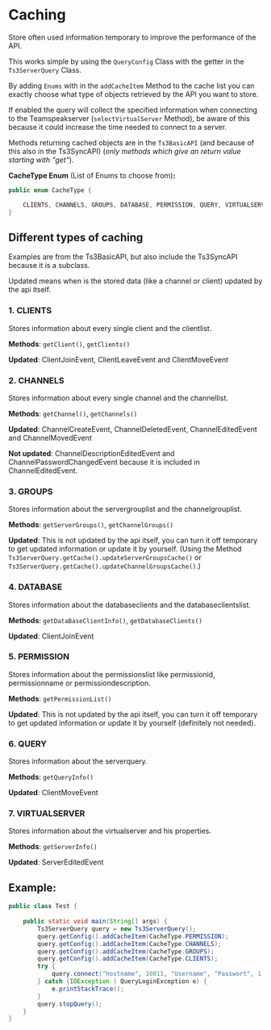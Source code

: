 # Caching

Store often used information temporary to improve the performance of the API.

This works simple by using the `QueryConfig` Class with the getter
in the `Ts3ServerQuery` Class.

By adding `Enums` with in the `addCacheItem` Method to
the cache list you can exactly choose what type of objects retrieved
by the API you want to store.

If enabled the query will collect the specified information when connecting
to the Teamspeakserver (`selectVirtualServer` Method), be aware of this because it
could increase the time needed to connect to a server.

Methods returning cached objects are in the `Ts3BasicAPI` (and because of this also in the Ts3SyncAPI)
(*only methods which give an return value starting with "get"*).


**CacheType Enum** (List of Enums to choose from)**:**
```java
public enum CacheType {

    CLIENTS, CHANNELS, GROUPS, DATABASE, PERMISSION, QUERY, VIRTUALSERVER;
}
```
## Different types of caching
Examples are from the Ts3BasicAPI, but also include the Ts3SyncAPI because it is a subclass.

Updated means when is the stored data (like a channel or client) updated by
the api itself.


### 1. CLIENTS
Stores information about every single client and the clientlist.

**Methods**: `getClient()`, `getClients()`

**Updated**: ClientJoinEvent, ClientLeaveEvent and ClientMoveEvent

### 2. CHANNELS
Stores information about every single channel and the channellist.

**Methods**: `getChannel()`, `getChannels()`

**Updated**: ChannelCreateEvent, ChannelDeletedEvent, ChannelEditedEvent and ChannelMovedEvent

**Not updated**: ChannelDescriptionEditedEvent and ChannelPasswordChangedEvent because it is included in ChannelEditedEvent.


### 3. GROUPS
Stores information about the servergrouplist and the channelgrouplist.

**Methods**: `getServerGroups()`, `getChannelGroups()`

**Updated**: This is not updated by the api itself, you can turn it off temporary
to get updated information or update it by yourself.
(Using the Method `Ts3ServerQuery.getCache().updateServerGroupsCache()` or
`Ts3ServerQuery.getCache().updateChannelGroupsCache()`.)


### 4. DATABASE
Stores information about the databaseclients and the databaseclientslist.

**Methods**: `getDataBaseClientInfo()`, `getDatabaseClients()`

**Updated**: ClientJoinEvent


### 5. PERMISSION
Stores information about the permissionslist like permissionid, permissionname or permissiondescription.

**Methods**: `getPermissionList()`

**Updated**: This is not updated by the api itself, you can turn it off temporary
to get updated information or update it by yourself (definitely not needed).

### 6. QUERY
Stores information about the serverquery.

**Methods**: `getQueryInfo()`

**Updated**: ClientMoveEvent

### 7. VIRTUALSERVER
Stores information about the virtualserver and his properties.

**Methods**: `getServerInfo()`

**Updated**: ServerEditedEvent

## Example:
```java
public class Test {
    
    public static void main(String[] args) {
        Ts3ServerQuery query = new Ts3ServerQuery();
        query.getConfig().addCacheItem(CacheType.PERMISSION);
        query.getConfig().addCacheItem(CacheType.CHANNELS);
        query.getConfig().addCacheItem(CacheType.GROUPS);
        query.getConfig().addCacheItem(CacheType.CLIENTS);
        try {
            query.connect("hostname", 10011, "Username", "Passwort", 1, "Ts³-Bot", 1);
        } catch (IOException | QueryLoginException e) {
            e.printStackTrace();
        }
        query.stopQuery();
    }
}
```